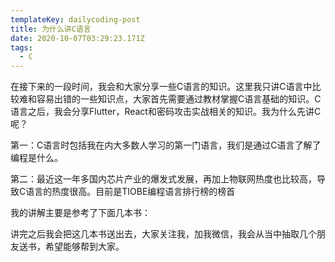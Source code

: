 ```yaml
---
templateKey: dailycoding-post
title: 为什么讲C语言
date: 2020-10-07T03:29:23.171Z
tags:
  - C
---
```

在接下来的一段时间，我会和大家分享一些C语言的知识。这里我只讲C语言中比较难和容易出错的一些知识点，大家首先需要通过教材掌握C语言基础的知识。C语言之后，我会分享Flutter，React和密码攻击实战相关的知识。我为什么先讲C呢？

第一：C语言时包括我在内大多数人学习的第一门语言，我们是通过C语言了解了编程是什么。

第二：最近这一年多国内芯片产业的爆发式发展，再加上物联网热度也比较高，导致C语言的热度很高。目前是TIOBE编程语言排行榜的榜首

我的讲解主要是参考了下面几本书：

讲完之后我会把这几本书送出去，大家关注我，加我微信，我会从当中抽取几个朋友送书，希望能够帮到大家。